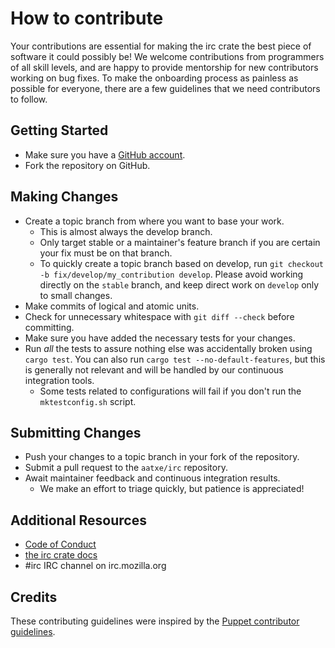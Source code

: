 # How to contribute

Your contributions are essential for making the irc crate the best piece of software it could
possibly be! We welcome contributions from programmers of all skill levels, and are happy to provide
mentorship for new contributors working on bug fixes. To make the onboarding process as painless as
possible for everyone, there are a few guidelines that we need contributors to follow.

## Getting Started

* Make sure you have a [GitHub account](https://github.com/signup/free).
* Fork the repository on GitHub.

## Making Changes

* Create a topic branch from where you want to base your work.
  * This is almost always the develop branch.
  * Only target stable or a maintainer's feature branch if you are certain your fix must be on that
    branch.
  * To quickly create a topic branch based on develop, run `git checkout -b
    fix/develop/my_contribution develop`. Please avoid working directly on the
    `stable` branch, and keep direct work on `develop` only to small changes.
* Make commits of logical and atomic units.
* Check for unnecessary whitespace with `git diff --check` before committing.
* Make sure you have added the necessary tests for your changes.
* Run _all_ the tests to assure nothing else was accidentally broken using `cargo test`. You can
  also run `cargo test --no-default-features`, but this is generally not relevant and will be
  handled by our continuous integration tools.
  * Some tests related to configurations will fail if you don't run the `mktestconfig.sh` script.

## Submitting Changes

* Push your changes to a topic branch in your fork of the repository.
* Submit a pull request to the `aatxe/irc` repository.
* Await maintainer feedback and continuous integration results.
  * We make an effort to triage quickly, but patience is appreciated!

## Additional Resources

* [Code of Conduct](https://github.com/aatxe/irc/blob/develop/CODE_OF_CONDUCT.md)
* [the irc crate docs](https://docs.rs/irc)
* #irc IRC channel on irc.mozilla.org

## Credits

These contributing guidelines were inspired by the
[Puppet contributor guidelines](https://github.com/puppetlabs/puppet/blob/master/CONTRIBUTING.md).
